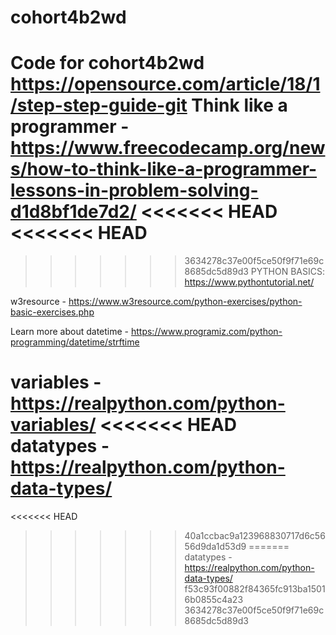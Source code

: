 # cohort4b2wd
Code for cohort4b2wd 
https://opensource.com/article/18/1/step-step-guide-git
Think like a programmer - https://www.freecodecamp.org/news/how-to-think-like-a-programmer-lessons-in-problem-solving-d1d8bf1de7d2/
<<<<<<< HEAD
<<<<<<< HEAD
=======
>>>>>>> 3634278c37e00f5ce50f9f71e69c8685dc5d89d3
PYTHON BASICS: https://www.pythontutorial.net/

w3resource - https://www.w3resource.com/python-exercises/python-basic-exercises.php

Learn more about datetime - https://www.programiz.com/python-programming/datetime/strftime

variables - https://realpython.com/python-variables/
<<<<<<< HEAD
datatypes - https://realpython.com/python-data-types/
=======
<<<<<<< HEAD
>>>>>>> 40a1ccbac9a123968830717d6c5656d9da1d53d9
=======
datatypes - https://realpython.com/python-data-types/
>>>>>>> f53c93f00882f84365fc913ba15016b0855c4a23
>>>>>>> 3634278c37e00f5ce50f9f71e69c8685dc5d89d3
